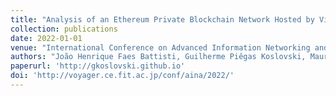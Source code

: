 ```yaml
---
title: "Analysis of an Ethereum Private Blockchain Network Hosted by Virtual Machines Against Internal DoS Attacks"
collection: publications
date: 2022-01-01
venue: "International Conference on Advanced Information Networking and Applications (AINA) "
authors: "João Henrique Faes Battisti, Guilherme Piêgas Koslovski, Maurício Aronne Pillon, Charles Christian Miers, Nelson Mimura Gonzalez"
paperurl: 'http://gkoslovski.github.io'
doi: 'http://voyager.ce.fit.ac.jp/conf/aina/2022/'
---
```

